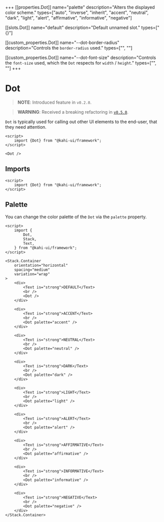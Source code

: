 +++
[[properties.Dot]]
name="palette"
description="Alters the displayed color scheme."
types=["auto", "inverse", "inherit", "accent", "neutral", "dark", "light", "alert", "affirmative", "informative", "negative"]

[[slots.Dot]]
name="default"
description="Default unnamed slot."
types=["{}"]

[[custom_properties.Dot]]
name="--dot-border-radius"
description="Controls the `border-radius` used."
types=["<length>", "<percentage>"]

[[custom_properties.Dot]]
name="--dot-font-size"
description="Controls the `font-size` used, which the `Dot` respects for `width` / `height`."
types=["<length>", "<percentage>"]
+++

# Dot

> **NOTE**: Introduced feature in `v0.2.0`.

> **WARNING**: Received a breaking refactoring in [`v0.5.0`](../migrations/0.4.x-to-0.5.x.md).

`Dot` is typically used for calling out other UI elements to the end-user, that they need attention.

```svelte {title="Dot Preview" mode="repl"}
<script>
    import {Dot} from "@kahi-ui/framework";
</script>

<Dot />
```

## Imports

```svelte {title="Dot Imports"}
<script>
    import {Dot} from "@kahi-ui/framework";
</script>
```

## Palette

You can change the color palette of the `Dot` via the `palette` property.

```svelte {title="Dot Palette" mode="repl"}
<script>
    import {
        Dot,
        Stack,
        Text,
    } from "@kahi-ui/framework";
</script>

<Stack.Container
    orientation="horizontal"
    spacing="medium"
    variation="wrap"
>
    <div>
        <Text is="strong">DEFAULT</Text>
        <br />
        <Dot />
    </div>

    <div>
        <Text is="strong">ACCENT</Text>
        <br />
        <Dot palette="accent" />
    </div>

    <div>
        <Text is="strong">NEUTRAL</Text>
        <br />
        <Dot palette="neutral" />
    </div>

    <div>
        <Text is="strong">DARK</Text>
        <br />
        <Dot palette="dark" />
    </div>

    <div>
        <Text is="strong">LIGHT</Text>
        <br />
        <Dot palette="light" />
    </div>

    <div>
        <Text is="strong">ALERT</Text>
        <br />
        <Dot palette="alert" />
    </div>

    <div>
        <Text is="strong">AFFIRMATIVE</Text>
        <br />
        <Dot palette="affirmative" />
    </div>

    <div>
        <Text is="strong">INFORMATIVE</Text>
        <br />
        <Dot palette="informative" />
    </div>

    <div>
        <Text is="strong">NEGATIVE</Text>
        <br />
        <Dot palette="negative" />
    </div>
</Stack.Container>
```
